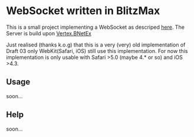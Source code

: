 WebSocket written in BlitzMax
=============================

This is a small project implementing a WebSocket as descriped [here][spec]. 
The Server is build upon [Vertex.BNetEx][BNetEx] 

Just realised (thanks k.o.g) that this is a very (very) old implementation of Draft 03 only WebKit(Safari, iOS) still use this implementation. 
For now this implementation is only usable with Safari >5.0 (maybe 4.* or so) and iOS >4.3. 



Usage
-----

soon...


Help
----
soon...




[spec]: http://tools.ietf.org/html/draft-ietf-hybi-thewebsocketprotocol 
[BNetEx]: http://vertex.dreamfall.at/projects.php#bnetex